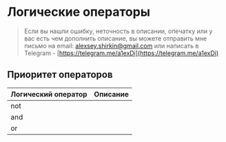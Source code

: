 # Логические операторы

> Если вы нашли ошибку, неточность в описании, опечатку или у вас есть чем дополнить описание, вы можете отправить мне письмо на email: alexsey.shirkin@gmail.com или написать в Telegram - [https://telegram.me/a1exDi](https://telegram.me/a1exDi)

## Приоритет операторов

| Логический оператор | Описание |
| ------------------- | -------- |
| not                 |          |
| and                 |          |
| or                  |          |
